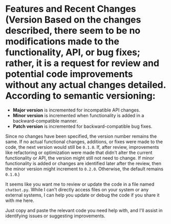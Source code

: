 # Features and Recent Changes (Version Based on the changes described, there seem to be no modifications made to the functionality, API, or bug fixes; rather, it is a request for review and potential code improvements without any actual changes detailed. According to semantic versioning:

- **Major version** is incremented for incompatible API changes.
- **Minor version** is incremented when functionality is added in a backward-compatible manner.
- **Patch version** is incremented for backward-compatible bug fixes.

Since no changes have been specified, the version number remains the same. If no actual functional changes, additions, or fixes were made to the code, the next version would still be `0.1.0`. If, after review, improvements like refactoring or optimization were made that didn't alter the current functionality or API, the version might still not need to change. If minor functionality is added or changes are identified later after the review, then the minor version might increment to `0.2.0`. Otherwise, the default remains `0.1.0`.)

It seems like you want me to review or update the code in a file named `chatbot.py`. While I can't directly access files on your system or any external systems, I can help you update or debug the code if you share it with me here. 

Just copy and paste the relevant code you need help with, and I'll assist in identifying issues or suggesting improvements.
